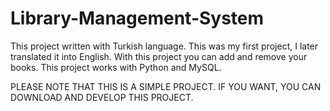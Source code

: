 # Library-Management-System
This project written with Turkish language. 
This was my first project, I later translated it into English.
With this project you can add and remove your books. This project works with Python and MySQL.

PLEASE NOTE THAT THIS IS A SIMPLE PROJECT. IF YOU WANT, YOU CAN DOWNLOAD AND DEVELOP THIS PROJECT.
